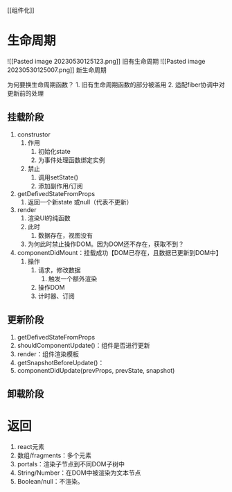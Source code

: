[[组件化]] 

# 生命周期
![[Pasted image 20230530125123.png]] 
旧有生命周期
![[Pasted image 20230530125007.png]] 
新生命周期

为何要换生命周期函数？
	1. 旧有生命周期函数的部分被滥用
	2. 适配fiber协调中对更新前的处理

## 挂载阶段
1. construstor
	1. 作用
		1. 初始化state
		2. 为事件处理函数绑定实例
	2. 禁止
		1. 调用setState()
		2. 添加副作用/订阅
2. getDefivedStateFromProps
	1. 返回一个新state 或null（代表不更新）
3. render
	1. 渲染UI的纯函数
	2. 此时
		1. 数据存在，视图没有
	3. 为何此时禁止操作DOM。因为DOM还不存在，获取不到？
4. componentDidMount：挂载成功【DOM已存在，且数据已更新到DOM中】
	1. 操作
		1. 请求，修改数据
			1. 触发一个额外渲染
		2. 操作DOM
		3. 计时器、订阅
## 更新阶段
1. getDefivedStateFromProps
2. shouldComponentUpdate()：组件是否进行更新
3. render：组件渲染模板
4. getSnapshotBeforeUpdate()：
5. componentDidUpdate(prevProps, prevState, snapshot)
## 卸载阶段

# 返回
1. react元素
2. 数组/fragments：多个元素
3. portals：渲染子节点到不同DOM子树中
4. String/Number：在DOM中被渲染为文本节点
5. Boolean/null：不渲染。